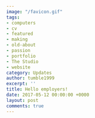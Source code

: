 ```yaml
---
image: "/favicon.gif"
tags:
- computers
- cv
- featured
- making
- old-about
- passion
- portfolio
- The Studio
- website
category: Updates
author: tumble1999
excerpt: ''
title: Hello employers!
date: 2017-05-12 00:00:00 +0000
layout: post
comments: true
---
```

